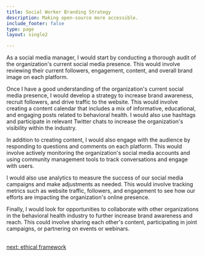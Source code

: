 ```yaml
---
title: Social Worker Branding Strategy
description: Making open-source more accessible.
include_footer: false
type: page
layout: single2 

---
```


<p>
As a social media manager, I would start by conducting a thorough audit of the organization's current social media presence. This would involve reviewing their current followers, engagement, content, and overall brand image on each platform.

Once I have a good understanding of the organization's current social media presence, I would develop a strategy to increase brand awareness, recruit followers, and drive traffic to the website. This would involve creating a content calendar that includes a mix of informative, educational, and engaging posts related to behavioral health. I would also use hashtags and participate in relevant Twitter chats to increase the organization's visibility within the industry.

In addition to creating content, I would also engage with the audience by responding to questions and comments on each platform. This would involve actively monitoring the organization's social media accounts and using community management tools to track conversations and engage with users.

I would also use analytics to measure the success of our social media campaigns and make adjustments as needed. This would involve tracking metrics such as website traffic, followers, and engagement to see how our efforts are impacting the organization's online presence.

Finally, I would look for opportunities to collaborate with other organizations in the behavioral health industry to further increase brand awareness and reach. This could involve sharing each other's content, participating in joint campaigns, or partnering on events or webinars.

<br>
<a href="https://workdojos.com/socialworker/ethics">next: ethical framework</a>
</p>